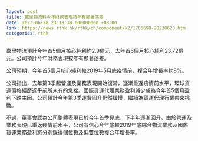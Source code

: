 ```yaml
---
layout: post
title: 嘉里物流料今年財務表現按年有顯著落差
date: 2023-06-28 23:18:38.000000000 +08:00
link: https://news.rthk.hk/rthk/ch/component/k2/1706698-20230628.htm
categories: rthk
---
```


嘉里物流預計今年首5個月核心純利約2.9億元，去年首6個月核心純利23.72億元。公司預計今年財務表現按年有顯著落差。

公司預期，今年首5個月核心純利較2019年5月底疫情前，複合年增長率約8%。

公司指出，去年第3季起營運及業務表現開始復常，逐漸重返疫情前水平，環球貨運價格經歷近乎前所未有的急挫。國際貨運代理業務盈利減少成為今年首5個月盈利下跌主因。公司預計今年第3季運費回升仍然緩慢，繼續為貨運代理行業帶來挑戰。

不過，董事會認為公司整體表現已於今年首季見底，下半年逐漸回升。由於營運及業務表現已重返疫情前水平，公司有信心今年底較2019年底綜合物流業務及國際貨運業務盈利將分別錄得個位數及低雙位數複合年增長率。
